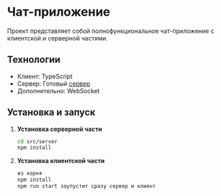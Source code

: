 # Чат-приложение

Проект представляет собой полнофункциональное чат-приложение с клиентской и серверной частями.

## Технологии

-   Клиент: TypeScript
-   Сервер: Готовый [сервер](https://github.com/rolling-scopes-school/fun-chat-server/tree/main)
-   Дополнительно: WebSocket

## Установка и запуск

1. **Установка серверной части**

    ```bash
    cd src/server
    npm install
    ```

2. **Установка клиентской части**

    ```bash
    из корня
    npm install
    npm run start заупустит сразу сервер и клиент
    ```
